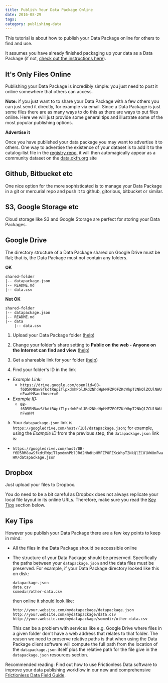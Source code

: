 ```yaml
---
title: Publish Your Data Package Online
date: 2016-08-29
tags:
category: publishing-data
---
```


This tutorial is about how to publish your Data Package online for others to find and use.

It assumes you have already finished packaging up your data as a Data Package (if not, [check out the instructions here](/blog/2018/07/16/publish-data-as-data-packages/)).

## It's Only Files Online

Publishing your Data Package is incredibly simple: you just need to post it online somewhere that others can access.

**Note:** if you just want to to share your Data Package with a few others you can just send it directly, for example via email. Since a Data Package is just some files there are as many ways to do this as there are ways to put files online. Here we will just provide some general tips and illustrate some of the most popular publishing options.

**Advertise it**

Once you have published your data package you may want to advertise it to others. One way to advertise the existence of your dataset is to add it to the catalog-list file in the [registry repo](https://github.com/datasets/registry/), it will then automagically appear as a community dataset on the [data.okfn.org](http://data.okfn.org/data) site

## Github, Bitbucket etc

One nice option for the more sophisticated is to manage your Data Package in a git or mercurial repo and push it to github, gitorious, bitbucket or similar.

## S3, Google Storage etc

Cloud storage like S3 and Google Storage are perfect for storing your Data Packages.

## Google Drive

The directory structure of a Data Package shared on Google Drive must be flat; that is, the Data Package must not contain any folders.

**OK**
```
shared-folder
|-- datapackage.json
|-- README.md
|-- data.csv
```

**Not OK**
```
shared-folder
|-- datapackage.json
|-- README.md
|-- data
    |-- data.csv
```

1. Upload your Data Package folder ([help][google-drive-upload])

2. Change your folder's share setting to **Public on the web - Anyone on the Internet can find and view** ([help][google-drive-share-settings])

3. Get a shareable link for your folder ([help][google-drive-share])

4. Find your folder's ID in the link
  * *Example Link:*
    * ```https://drive.google.com/open?id=0B-f6D5RM8awSfkdtRWpiTlpxdmhPblJRd2NhdHpHMFZPOFZKcWhpT2NkQlZCUlNWUnFwaHM&authuser=0```
  * *Example ID:*
    * ```0B-f6D5RM8awSfkdtRWpiTlpxdmhPblJRd2NhdHpHMFZPOFZKcWhpT2NkQlZCUlNWUnFwaHM```

5. Your ```datapackage.json``` link is ```https://googledrive.com/host/{ID}/datapackage.json```; for example, using the *Example ID* from the previous step, the ```datapackage.json``` link is:
  * ```https://googledrive.com/host/0B-f6D5RM8awSfkdtRWpiTlpxdmhPblJRd2NhdHpHMFZPOFZKcWhpT2NkQlZCUlNWUnFwaHM/datapackage.json```

[google-drive-upload]: https://support.google.com/drive/answer/2424368
[google-drive-share-settings]: https://support.google.com/drive/answer/2494886
[google-drive-share]: https://support.google.com/drive/answer/2494822

## Dropbox

Just upload your files to Dropbox.

You do need to be a bit careful as Dropbox does not always replicate your local file layout in its online URLs. Therefore, make sure you read the [Key Tips](#key-tips) section below.

## Key Tips

However you publish your Data Package there are a few key points to keep in
mind:

* All the files in the Data Package should be accessible online
* The structure of your Data Package should be preserved. Specifically the paths between your `datapackage.json` and the data files must be preserved. For example, if your Data Package directory looked like this on disk:

      datapackage.json
      data.csv
      somedir/other-data.csv

  then online it should look like:

      http://your.website.com/mydatapackage/datapackage.json
      http://your.website.com/mydatapackage/data.csv
      http://your.website.com/mydatapackage/somedir/other-data.csv

  This can be a problem with services like e.g. Google Drive where files in a given folder don't have a web address that relates to that folder. The reason we need to preserve relative paths is that when using the Data Package client software will compute the full path from the location of the `datapackage.json` itself plus the relative path for the file give in the `datapackage.json` resources section.

Recommended reading: Find out how to use Frictionless Data software to improve your data publishing workflow in our new and comprehensive [Frictionless Data Field Guide][field-guide].

[field-guide]: /tag/field-guide
